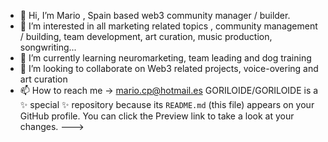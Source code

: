 - 👋 Hi, I’m Mario , Spain based web3 community manager / builder.
- 👀 I’m interested in all marketing related topics , community management / building, team development, art curation, music production, songwriting...
- 🌱 I’m currently learning neuromarketing, team leading and dog training
- 💞️ I’m looking to collaborate on Web3 related projects, voice-overing and art curation
- 📫 How to reach me -> mario.cp@hotmail.es
GORILOIDE/GORILOIDE is a ✨ special ✨ repository because its `README.md` (this file) appears on your GitHub profile.
You can click the Preview link to take a look at your changes.
--->
